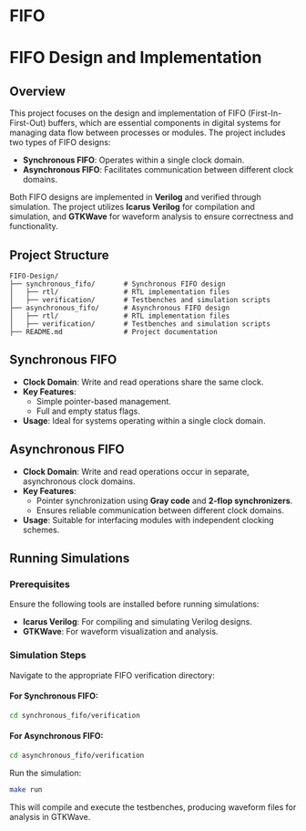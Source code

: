 # FIFO

# FIFO Design and Implementation

## Overview
This project focuses on the design and implementation of FIFO (First-In-First-Out) buffers, which are essential components in digital systems for managing data flow between processes or modules. The project includes two types of FIFO designs:

- **Synchronous FIFO**: Operates within a single clock domain.
- **Asynchronous FIFO**: Facilitates communication between different clock domains.

Both FIFO designs are implemented in **Verilog** and verified through simulation. The project utilizes **Icarus Verilog** for compilation and simulation, and **GTKWave** for waveform analysis to ensure correctness and functionality.

## Project Structure
```
FIFO-Design/
├── synchronous_fifo/       # Synchronous FIFO design
│   ├── rtl/                # RTL implementation files
│   ├── verification/       # Testbenches and simulation scripts
├── asynchronous_fifo/      # Asynchronous FIFO design
│   ├── rtl/                # RTL implementation files
│   ├── verification/       # Testbenches and simulation scripts
├── README.md               # Project documentation
```

## Synchronous FIFO
- **Clock Domain**: Write and read operations share the same clock.
- **Key Features**:
  - Simple pointer-based management.
  - Full and empty status flags.
- **Usage**: Ideal for systems operating within a single clock domain.

## Asynchronous FIFO
- **Clock Domain**: Write and read operations occur in separate, asynchronous clock domains.
- **Key Features**:
  - Pointer synchronization using **Gray code** and **2-flop synchronizers**.
  - Ensures reliable communication between different clock domains.
- **Usage**: Suitable for interfacing modules with independent clocking schemes.

## Running Simulations

### Prerequisites
Ensure the following tools are installed before running simulations:
- **Icarus Verilog**: For compiling and simulating Verilog designs.
- **GTKWave**: For waveform visualization and analysis.

### Simulation Steps
Navigate to the appropriate FIFO verification directory:

#### For Synchronous FIFO:
```sh
cd synchronous_fifo/verification
```

#### For Asynchronous FIFO:
```sh
cd asynchronous_fifo/verification
```

Run the simulation:
```sh
make run
```

This will compile and execute the testbenches, producing waveform files for analysis in GTKWave.


